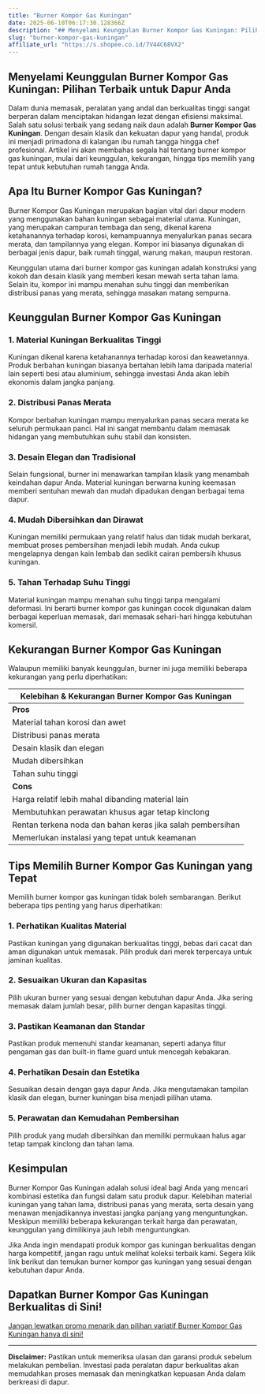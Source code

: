 ```yaml
---
title: "Burner Kompor Gas Kuningan"
date: 2025-06-10T06:17:30.128366Z
description: "## Menyelami Keunggulan Burner Kompor Gas Kuningan: Pilihan Terbaik untuk Dapur Anda..."
slug: "burner-kompor-gas-kuningan"
affiliate_url: "https://s.shopee.co.id/7V44C68VX2"
---
```

## Menyelami Keunggulan Burner Kompor Gas Kuningan: Pilihan Terbaik untuk Dapur Anda

Dalam dunia memasak, peralatan yang andal dan berkualitas tinggi sangat berperan dalam menciptakan hidangan lezat dengan efisiensi maksimal. Salah satu solusi terbaik yang sedang naik daun adalah **Burner Kompor Gas Kuningan**. Dengan desain klasik dan kekuatan dapur yang handal, produk ini menjadi primadona di kalangan ibu rumah tangga hingga chef profesional. Artikel ini akan membahas segala hal tentang burner kompor gas kuningan, mulai dari keunggulan, kekurangan, hingga tips memilih yang tepat untuk kebutuhan rumah tangga Anda.

## Apa Itu Burner Kompor Gas Kuningan?

Burner Kompor Gas Kuningan merupakan bagian vital dari dapur modern yang menggunakan bahan kuningan sebagai material utama. Kuningan, yang merupakan campuran tembaga dan seng, dikenal karena ketahanannya terhadap korosi, kemampuannya menyalurkan panas secara merata, dan tampilannya yang elegan. Kompor ini biasanya digunakan di berbagai jenis dapur, baik rumah tinggal, warung makan, maupun restoran.

Keunggulan utama dari burner kompor gas kuningan adalah konstruksi yang kokoh dan desain klasik yang memberi kesan mewah serta tahan lama. Selain itu, kompor ini mampu menahan suhu tinggi dan memberikan distribusi panas yang merata, sehingga masakan matang sempurna.

## Keunggulan Burner Kompor Gas Kuningan

### 1. Material Kuningan Berkualitas Tinggi

Kuningan dikenal karena ketahanannya terhadap korosi dan keawetannya. Produk berbahan kuningan biasanya bertahan lebih lama daripada material lain seperti besi atau aluminium, sehingga investasi Anda akan lebih ekonomis dalam jangka panjang.

### 2. Distribusi Panas Merata

Kompor berbahan kuningan mampu menyalurkan panas secara merata ke seluruh permukaan panci. Hal ini sangat membantu dalam memasak hidangan yang membutuhkan suhu stabil dan konsisten.

### 3. Desain Elegan dan Tradisional 

Selain fungsional, burner ini menawarkan tampilan klasik yang menambah keindahan dapur Anda. Material kuningan berwarna kuning keemasan memberi sentuhan mewah dan mudah dipadukan dengan berbagai tema dapur.

### 4. Mudah Dibersihkan dan Dirawat

Kuningan memiliki permukaan yang relatif halus dan tidak mudah berkarat, membuat proses pembersihan menjadi lebih mudah. Anda cukup mengelapnya dengan kain lembab dan sedikit cairan pembersih khusus kuningan.

### 5. Tahan Terhadap Suhu Tinggi

Material kuningan mampu menahan suhu tinggi tanpa mengalami deformasi. Ini berarti burner kompor gas kuningan cocok digunakan dalam berbagai keperluan memasak, dari memasak sehari-hari hingga kebutuhan komersil.

## Kekurangan Burner Kompor Gas Kuningan

Walaupun memiliki banyak keunggulan, burner ini juga memiliki beberapa kekurangan yang perlu diperhatikan:

| **Kelebihan & Kekurangan Burner Kompor Gas Kuningan** |
|--------------------------------------------------------|
| **Pros**                                              |
| Material tahan korosi dan awet                        |
| Distribusi panas merata                                |
| Desain klasik dan elegan                              |
| Mudah dibersihkan                                    |
| Tahan suhu tinggi                                    |
| **Cons**                                              |
| Harga relatif lebih mahal dibanding material lain  |
| Membutuhkan perawatan khusus agar tetap kinclong   |
| Rentan terkena noda dan bahan keras jika salah pembersihan |
| Memerlukan instalasi yang tepat untuk keamanan |


## Tips Memilih Burner Kompor Gas Kuningan yang Tepat

Memilih burner kompor gas kuningan tidak boleh sembarangan. Berikut beberapa tips penting yang harus diperhatikan:

### 1. Perhatikan Kualitas Material

Pastikan kuningan yang digunakan berkualitas tinggi, bebas dari cacat dan aman digunakan untuk memasak. Pilih produk dari merek terpercaya untuk jaminan kualitas.

### 2. Sesuaikan Ukuran dan Kapasitas

Pilih ukuran burner yang sesuai dengan kebutuhan dapur Anda. Jika sering memasak dalam jumlah besar, pilih burner dengan kapasitas tinggi.

### 3. Pastikan Keamanan dan Standar

Pastikan produk memenuhi standar keamanan, seperti adanya fitur pengaman gas dan built-in flame guard untuk mencegah kebakaran.

### 4. Perhatikan Desain dan Estetika

Sesuaikan desain dengan gaya dapur Anda. Jika mengutamakan tampilan klasik dan elegan, burner kuningan bisa menjadi pilihan utama.

### 5. Perawatan dan Kemudahan Pembersihan

Pilih produk yang mudah dibersihkan dan memiliki permukaan halus agar tetap tampak kinclong dan tahan lama.

## Kesimpulan

Burner Kompor Gas Kuningan adalah solusi ideal bagi Anda yang mencari kombinasi estetika dan fungsi dalam satu produk dapur. Kelebihan material kuningan yang tahan lama, distribusi panas yang merata, serta desain yang menawan menjadikannya investasi jangka panjang yang menguntungkan. Meskipun memiliki beberapa kekurangan terkait harga dan perawatan, keunggulan yang dimilikinya jauh lebih menguntungkan.

Jika Anda ingin mendapati produk kompor gas kuningan berkualitas dengan harga kompetitif, jangan ragu untuk melihat koleksi terbaik kami. Segera klik link berikut dan temukan burner kompor gas kuningan yang sesuai dengan kebutuhan dapur Anda.

## Dapatkan Burner Kompor Gas Kuningan Berkualitas di Sini!

[Jangan lewatkan promo menarik dan pilihan variatif Burner Kompor Gas Kuningan hanya di sini!](https://s.shopee.co.id/7V44C68VX2)

---

**Disclaimer:** Pastikan untuk memeriksa ulasan dan garansi produk sebelum melakukan pembelian. Investasi pada peralatan dapur berkualitas akan memudahkan proses memasak dan meningkatkan kepuasan Anda dalam berkreasi di dapur.